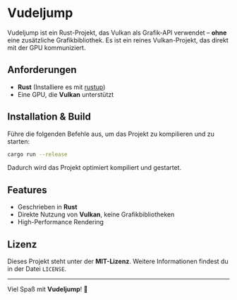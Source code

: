# Vudeljump

Vudeljump ist ein Rust-Projekt, das Vulkan als Grafik-API verwendet – **ohne** eine zusätzliche Grafikbibliothek. Es ist ein reines Vulkan-Projekt, das direkt mit der GPU kommuniziert.

## Anforderungen
- **Rust** (Installiere es mit [rustup](https://rustup.rs/))
- Eine GPU, die **Vulkan** unterstützt

## Installation & Build
Führe die folgenden Befehle aus, um das Projekt zu kompilieren und zu starten:

```sh
cargo run --release
```

Dadurch wird das Projekt optimiert kompiliert und gestartet.

## Features
- Geschrieben in **Rust**
- Direkte Nutzung von **Vulkan**, keine Grafikbibliotheken
- High-Performance Rendering

## Lizenz
Dieses Projekt steht unter der **MIT-Lizenz**. Weitere Informationen findest du in der Datei `LICENSE`.

---

Viel Spaß mit **Vudeljump**! 🚀

